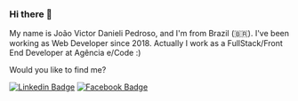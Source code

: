 ### Hi there 👋

My name is João Victor Danieli Pedroso, and I'm from Brazil (🇧🇷). I've been working as Web Developer since 2018. Actually I work as a FullStack/Front End Developer at Agência e/Code  :)

Would you like to find me?

[![Linkedin Badge](https://img.shields.io/badge/-LinkedIn-blue?style=flat-square&logo=Linkedin&logoColor=white&link=https://www.linkedin.com/in/jo%C3%A3o-victor-pedroso-4230a2162/)](https://www.linkedin.com/in/jo%C3%A3o-victor-pedroso-4230a2162/)
[![Facebook Badge](https://img.shields.io/badge/-Facebook-red?style=flat-square&logo=Facebook&logoColor=white&link=https://www.facebook.com/joaoDpedroso)](https://www.facebook.com/joaoDpedroso)

<!--
**joaovpedroso/joaovpedroso** is a ✨ _special_ ✨ repository because its `README.md` (this file) appears on your GitHub profile.

Here are some ideas to get you started:

- 🔭 I’m currently working on ...
- 🌱 I’m currently learning ...
- 👯 I’m looking to collaborate on ...
- 🤔 I’m looking for help with ...
- 💬 Ask me about ...
- 📫 How to reach me: ...
- 😄 Pronouns: ...
- ⚡ Fun fact: ...
-->
